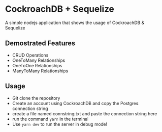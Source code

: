 # CockroachDB + Sequelize
A simple nodejs application that shows the usage of CockroachDB & Sequelize

## Demostrated Features
- CRUD Operations
- OneToMany Relationships
- OneToOne Relationships
- ManyToMany Relationships

## Usage
- Git clone the repository
- Create an account using CockroachDB and copy the Postgres connection string
- create a file named connstring.txt and paste the connection string here
- run the command ```yarn``` in the terminal
- Use ```yarn dev``` to run the server in debug mode!
